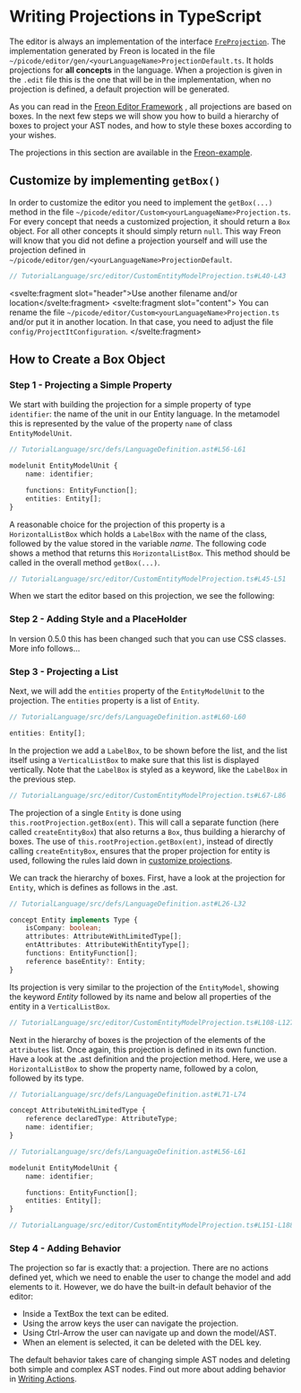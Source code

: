 <script>
    import Note from "$lib/notes/Note.svelte";
    import Figure from "$lib/figures/Figure.svelte";
</script>

# Writing Projections in TypeScript

The editor is always an implementation of the interface
[`FreProjection`](/Under_the_Hood/The_Editor_Framework/The_Editor_Interfaces/FreProjection_Interface). The
implementation generated by Freon is located in the file `~/picode/editor/gen/<yourLanguageName>ProjectionDefault.ts`.
It holds projections for **all concepts** in the language. When a projection is given in the `.edit`
file this is the one that will be in
the implementation, when no projection is defined, a default projection will be generated.

As you can read in the [Freon Editor Framework](/Under_the_Hood/The_Editor_Framework) ,
all projections are based on boxes. In the next few steps we will show you how to build a hierarchy
of boxes to project your AST nodes, and how to style these boxes according to your wishes.

The projections in this section are available in
the <a href="https://github.com/freon4dsl/Freon-example.git" target="_blank">Freon-example</a>.

## Customize by implementing `getBox()`

In order to customize the editor you need to implement the `getBox(...)` method in the
file `~/picode/editor/Custom<yourLanguageName>Projection.ts`.
For every concept that needs a customized projection, it should
return a `Box` object. For all other concepts it should simply return `null`.
This way Freon will know that you did not define a projection yourself and will use the projection
defined in `~/picode/editor/gen/<yourLanguageName>ProjectionDefault`.

```ts
// TutorialLanguage/src/editor/CustomEntityModelProjection.ts#L40-L43


```

<Note><svelte:fragment slot="header">Use another filename and/or location</svelte:fragment>
<svelte:fragment slot="content">
You can rename the file `~/picode/editor/Custom<yourLanguageName>Projection.ts` and/or put it in another location.
In that case, you need to adjust the file `config/ProjectItConfiguration`.
</svelte:fragment>
</Note>

## How to Create a Box Object

### Step 1 - Projecting a Simple Property

We start with building the projection for a simple property of type `identifier`:
the name of the unit in our Entity language. In the metamodel this is represented by the value of
the property `name` of class `EntityModelUnit`.

```ts
// TutorialLanguage/src/defs/LanguageDefinition.ast#L56-L61

modelunit EntityModelUnit {
    name: identifier;

    functions: EntityFunction[];
    entities: Entity[];
}
```

A reasonable choice for the projection of this property is a
`HorizontalListBox` which holds a `LabelBox` with
the name of the class, followed by the value stored in the variable _name_.
The following code shows a method that returns
this `HorizontalListBox`. This method should be called in the overall method `getBox(...)`.

```ts
// TutorialLanguage/src/editor/CustomEntityModelProjection.ts#L45-L51
```

When we start the editor based on this projection, we see the following:

<Figure
    imageName={"demomodelname.png"}
    caption={"Simple Projection of a name property"}
    figureNumber={1}>
</Figure>

### Step 2 - Adding Style and a PlaceHolder

[//]: # '// TODO Jos, please create new text for styling'

In version 0.5.0 this has been changed such that you can use CSS classes. More info follows...

### Step 3 - Projecting a List

Next, we will add the `entities` property of the `EntityModelUnit` to the projection.
The `entities` property is a list of `Entity`.

```ts
// TutorialLanguage/src/defs/LanguageDefinition.ast#L60-L60

entities: Entity[];
```

In the projection we add a `LabelBox`, to be shown
before the list, and the list itself using a `VerticalListBox` to make sure that this list is
displayed vertically. Note that the `LabelBox` is styled as a keyword, like the `LabelBox`
in the previous step.

```ts
// TutorialLanguage/src/editor/CustomEntityModelProjection.ts#L67-L86
```

The projection of a single `Entity` is done using `this.rootProjection.getBox(ent)`. This will call a
separate function (here called `createEntityBox`) that also returns a `Box`, thus building a hierarchy of boxes. The use of
`this.rootProjection.getBox(ent)`, instead of directly calling `createEntityBox`,
ensures that the proper projection for entity is used, following the rules laid down in
[customize projections](/Developing_a_Language/Definition_Level/Editor_Definition#editor-three-levels).

We can track the hierarchy of boxes. First, have a look at the projection for `Entity`, which is defines as follows in the .ast.

```ts
// TutorialLanguage/src/defs/LanguageDefinition.ast#L26-L32

concept Entity implements Type {
    isCompany: boolean;
    attributes: AttributeWithLimitedType[];
    entAttributes: AttributeWithEntityType[];
    functions: EntityFunction[];
    reference baseEntity?: Entity;
}
```

Its projection is very similar to the projection of the `EntityModel`,
showing the keyword _Entity_ followed by its name and below all properties of the
entity in a `VerticalListBox`.

```ts
// TutorialLanguage/src/editor/CustomEntityModelProjection.ts#L108-L127
```

Next in the hierarchy of boxes is the projection of the elements of the `attributes` list. Once again,
this projection is defined in its own function. Have a look at the .ast definition and the projection method.
Here, we use a `HorizontalListBox` to show the property name, followed by a colon,
followed by its type.

```ts
// TutorialLanguage/src/defs/LanguageDefinition.ast#L71-L74

concept AttributeWithLimitedType {
    reference declaredType: AttributeType;
    name: identifier;
}
```

```ts
// TutorialLanguage/src/defs/LanguageDefinition.ast#L56-L61

modelunit EntityModelUnit {
    name: identifier;

    functions: EntityFunction[];
    entities: Entity[];
}
```

```ts
// TutorialLanguage/src/editor/CustomEntityModelProjection.ts#L151-L188
```

### Step 4 - Adding Behavior

The projection so far is exactly that: a projection. There are no actions defined yet,
which we need to enable the user to change the model and add elements to it. However,
we do have the built-in default behavior of the editor:

- Inside a TextBox the text can be edited.
- Using the arrow keys the user can navigate the projection.
- Using Ctrl-Arrow the user can navigate up and down the model/AST.
- When an element is selected, it can be deleted with the DEL key.

The default behavior takes care of changing simple AST nodes and deleting both simple and
complex AST nodes. Find out more about adding behavior in [Writing Actions](/Developing_a_Language/API_Level/Writing_Actions).
